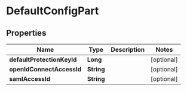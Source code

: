 

# DefaultConfigPart

## Properties

Name | Type | Description | Notes
------------ | ------------- | ------------- | -------------
**defaultProtectionKeyId** | **Long** |  |  [optional]
**openIdConnectAccessId** | **String** |  |  [optional]
**samlAccessId** | **String** |  |  [optional]



